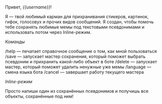 Привет, *{{username}}*!

Я — твой любимый карман для прихранивания стикеров, картинок, гифок, голосовух и прочих видов сообщений. Я создан, чтобы
помочь тебе сохранять любимые мемы под текстовыми псевдонимами и использовать потом через Inline-режим.

*Команды*

/help — печатает справочное сообщение о том, как мной пользоваться
/save — запускает мастер сохранения, который поможет выбрать псевдоним и прихранить какой-либо объект в боте
/delete — запускает мастер, который поможет удалить ненужные уже мемы
/language — смена языка бота
/cancel — завершает работу текущего мастера

*Inline-режим*

Просто напиши один из сохранённых псевдонимов и получишь все объекты, сохранённые под ним!